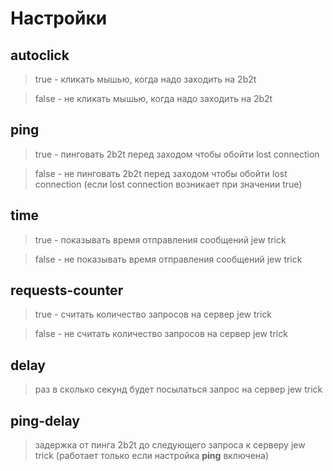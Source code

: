 # Настройки
## autoclick
> true - кликать мышью, когда надо заходить на 2b2t

> false - не кликать мышью, когда надо заходить на 2b2t
## ping
> true - пинговать 2b2t перед заходом чтобы обойти lost connection

> false - не пинговать 2b2t перед заходом чтобы обойти lost connection (если lost connection возникает при значении true)
## time
> true - показывать время отправления сообщений jew trick

> false - не показывать время отправления сообщений jew trick
## requests-counter
> true - считать количество запросов на сервер jew trick

> false - не считать количество запросов на сервер jew trick
## delay
> раз в сколько секунд будет посылаться запрос на сервер jew trick
## ping-delay
> задержка от пинга 2b2t до следующего запроса к серверу jew trick (работает только если настройка **ping** включена)
